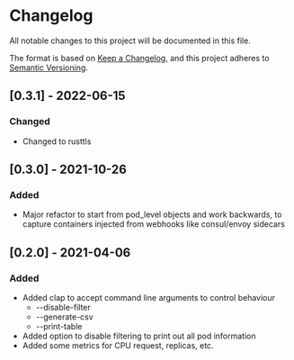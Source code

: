 # Changelog
All notable changes to this project will be documented in this file.

The format is based on [Keep a Changelog](https://keepachangelog.com/en/1.0.0/),
and this project adheres to [Semantic Versioning](https://semver.org/spec/v2.0.0.html).

## [0.3.1] - 2022-06-15
### Changed
* Changed to rusttls

## [0.3.0] - 2021-10-26
### Added
* Major refactor to start from pod_level objects and work backwards, to capture containers injected from webhooks like consul/envoy sidecars

## [0.2.0] - 2021-04-06
### Added
* Added clap to accept command line arguments to control behaviour
  * --disable-filter
  * --generate-csv
  * --print-table
* Added option to disable filtering to print out all pod information
* Added some metrics for CPU request, replicas, etc.